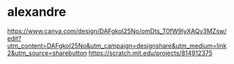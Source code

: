 # alexandre
https://www.canva.com/design/DAFgkoI25No/omDts_T0fW9lyXAQy3MZsw/edit?utm_content=DAFgkoI25No&utm_campaign=designshare&utm_medium=link2&utm_source=sharebutton
https://scratch.mit.edu/projects/814912375
